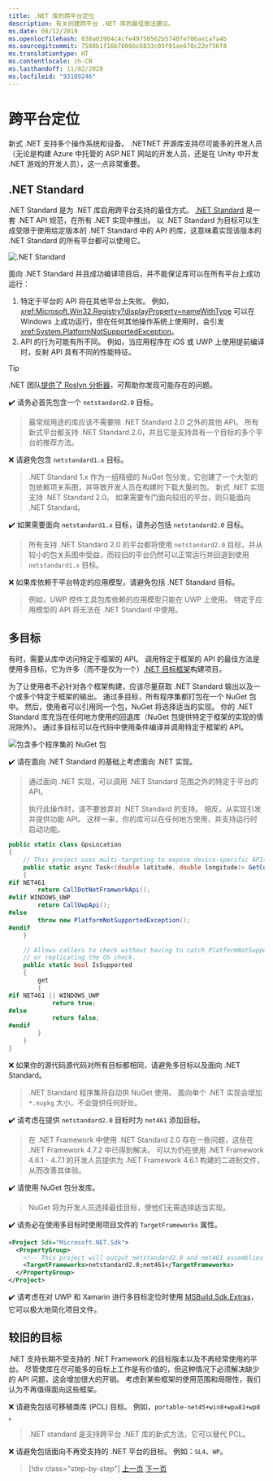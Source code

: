 ```yaml
---
title: .NET 库的跨平台定位
description: 有关创建跨平台 .NET 库的最佳做法建议。
ms.date: 08/12/2019
ms.openlocfilehash: 038a03904c4cfe49758562b5748fef06ae1afa4b
ms.sourcegitcommit: 7588b1f16b7608bc6833c05f91ae670c22ef56f8
ms.translationtype: HT
ms.contentlocale: zh-CN
ms.lasthandoff: 11/02/2020
ms.locfileid: "93189246"
---
```

# <a name="cross-platform-targeting"></a>跨平台定位

新式 .NET 支持多个操作系统和设备。 .NETNET 开源库支持尽可能多的开发人员（无论是构建 Azure 中托管的 ASP.NET 网站的开发人员，还是在 Unity 中开发 .NET 游戏的开发人员），这一点非常重要。

## <a name="net-standard"></a>.NET Standard

.NET Standard 是为 .NET 库启用跨平台支持的最佳方式。 [.NET Standard](../net-standard.md) 是一套 .NET API 规范，在所有 .NET 实现中推出。 以 .NET Standard 为目标可以生成受限于使用给定版本的 .NET Standard 中的 API 的库，这意味着实现该版本的 .NET Standard 的所有平台都可以使用它。

![.NET Standard](./media/cross-platform-targeting/platforms-netstandard.png ".NET Standard")

面向 .NET Standard 并且成功编译项目后，并不能保证库可以在所有平台上成功运行：

1. 特定于平台的 API 将在其他平台上失败。 例如，<xref:Microsoft.Win32.Registry?displayProperty=nameWithType> 可以在 Windows 上成功运行，但在任何其他操作系统上使用时，会引发 <xref:System.PlatformNotSupportedException>。
2. API 的行为可能有所不同。 例如，当应用程序在 iOS 或 UWP 上使用提前编译时，反射 API 具有不同的性能特征。

> [!TIP]
> .NET 团队[提供了 Roslyn 分析器](../analyzers/api-analyzer.md)，可帮助你发现可能存在的问题。

✔️ 请务必首先包含一个 `netstandard2.0` 目标。

> 最常规用途的库应该不需要除 .NET Standard 2.0 之外的其他 API。 所有新式平台都支持 .NET Standard 2.0，并且它是支持具有一个目标的多个平台的推荐方法。

❌ 请避免包含 `netstandard1.x` 目标。

> .NET Standard 1.x 作为一组精细的 NuGet 包分发，它创建了一个大型的包依赖项关系图，并导致开发人员在构建时下载大量的包。 新式 .NET 实现支持 .NET Standard 2.0。 如果需要专门面向较旧的平台，则只能面向 .NET Standard。

✔️ 如果需要面向 `netstandard1.x` 目标，请务必包括 `netstandard2.0` 目标。

> 所有支持 .NET Standard 2.0 的平台都将使用 `netstandard2.0` 目标，并从较小的包关系图中受益，而较旧的平台仍然可以正常运行并回退到使用 `netstandard1.x` 目标。

❌ 如果库依赖于平台特定的应用模型，请避免包括 .NET Standard 目标。

> 例如，UWP 控件工具包库依赖的应用模型只能在 UWP 上使用。 特定于应用模型的 API 将无法在 .NET Standard 中使用。

## <a name="multi-targeting"></a>多目标

有时，需要从库中访问特定于框架的 API。 调用特定于框架的 API 的最佳方法是使用多目标，它为许多（而不是仅为一个）[.NET 目标框架](../frameworks.md)构建项目。

为了让使用者不必针对各个框架构建，应该尽量获取 .NET Standard 输出以及一个或多个特定于框架的输出。 通过多目标，所有程序集都打包在一个 NuGet 包中。 然后，使用者可以引用同一个包，NuGet 将选择适当的实现。 你的 .NET Standard 库充当在任何地方使用的回退库（NuGet 包提供特定于框架的实现的情况除外）。 通过多目标可以在代码中使用条件编译并调用特定于框架的 API。

![包含多个程序集的 NuGet 包](./media/cross-platform-targeting/nuget-package-multiple-assemblies.png "包含多个程序集的 NuGet 包")

✔️ 请在面向 .NET Standard 的基础上考虑面向 .NET 实现。

> 通过面向 .NET 实现，可以调用 .NET Standard 范围之外的特定于平台的 API。
>
> 执行此操作时，请不要放弃对 .NET Standard 的支持。 相反，从实现引发并提供功能 API。 这样一来，你的库可以在任何地方使用，并支持运行时启动功能。

```csharp
public static class GpsLocation
{
    // This project uses multi-targeting to expose device-specific APIs to .NET Standard.
    public static async Task<(double latitude, double longitude)> GetCoordinatesAsync()
    {
#if NET461
        return CallDotNetFramworkApi();
#elif WINDOWS_UWP
        return CallUwpApi();
#else
        throw new PlatformNotSupportedException();
#endif
    }

    // Allows callers to check without having to catch PlatformNotSupportedException
    // or replicating the OS check.
    public static bool IsSupported
    {
        get
        {
#if NET461 || WINDOWS_UWP
            return true;
#else
            return false;
#endif
        }
    }
}
```

❌ 如果你的源代码源代码对所有目标都相同，请避免多目标以及面向 .NET Standard。

> .NET Standard 程序集将自动供 NuGet 使用。 面向单个 .NET 实现会增加 `*.nupkg` 大小，不会提供任何好处。

✔️ 请考虑在提供 `netstandard2.0` 目标时为 `net461` 添加目标。

> 在 .NET Framework 中使用 .NET Standard 2.0 存在一些问题，这些在 .NET Framework 4.7.2 中已得到解决。 可以为仍在使用 .NET Framework 4.6.1 - 4.7.1 的开发人员提供为 .NET Framework 4.6.1 构建的二进制文件，从而改善其体验。

✔️ 请使用 NuGet 包分发库。

> NuGet 将为开发人员选择最佳目标，使他们无需选择适当实现。

✔️ 请务必在使用多目标时使用项目文件的 `TargetFrameworks` 属性。

```xml
<Project Sdk="Microsoft.NET.Sdk">
  <PropertyGroup>
    <!-- This project will output netstandard2.0 and net461 assemblies -->
    <TargetFrameworks>netstandard2.0;net461</TargetFrameworks>
  </PropertyGroup>
</Project>
```

✔️ 请考虑在对 UWP 和 Xamarin 进行多目标定位时使用 [MSBuild.Sdk.Extras](https://github.com/onovotny/MSBuildSdkExtras)，它可以极大地简化项目文件。

## <a name="older-targets"></a>较旧的目标

.NET 支持长期不受支持的 .NET Framework 的目标版本以及不再经常使用的平台。 尽管使库在尽可能多的目标上工作是有价值的，但这种情况下必须解决缺少的 API 问题，这会增加很大的开销。 考虑到某些框架的使用范围和局限性，我们认为不再值得面向这些框架。

❌ 请避免包括可移植类库 (PCL) 目标。 例如，`portable-net45+win8+wpa81+wp8` 。

> .NET standard 是支持跨平台 .NET 库的新式方法，它可以替代 PCL。

❌ 请避免包括面向不再受支持的 .NET 平台的目标。 例如：`SL4`、`WP`。

>[!div class="step-by-step"]
>[上一页](get-started.md)
>[下一页](strong-naming.md)
